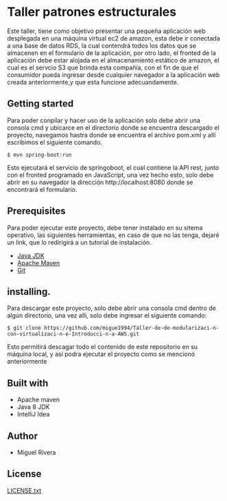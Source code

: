 # Taller patrones estructurales

Este taller, tiene como objetivo presentar una pequeña aplicación web desplegada en una máquina virtual ec2 de amazon, esta debe ir conectada a una base de datos RDS, la cual contendrá todos los datos que se almacenen en el formulario de la aplicación, por otro lado, el fronted de la aplicación debe estar alojada en el almacenamiento estático de amazon, el cual es el servcio S3 que brinda esta compañía, con el fin de que el consumidor pueda ingresar desde cualquier navegador a la aplicación web creada anteriormente,y que esta funcione adecuandamente.

## Getting started

Para poder conpilar y hacer uso de la aplicación solo debe abrir una consola cmd y ubicarce en el directorio donde se encuentra descargado el proyecto, navegamos hastra donde se encuentra el archivo pom.xml y allí escribimos el siguiente comando.

``$ mvn spring-boot:run``

Esto ejecutará el servicio de springoboot, el cual contiene la API rest, junto con el fronted programado en JavaScript, una vez hecho esto, solo debe abrir en su navegador la dirección http://localhost:8080 donde se encontrará el formulario.

## Prerequisites

Para poder ejecutar este proyecto, debe tener instalado en su sitema operativo, las siguientes herramientas, en caso de que no las tenga, dejaré un link, que lo redirigirá a un tutorial de instalación.

-  [Java JDK](https://docs.oracle.com/javase/10/install/installation-jdk-and-jre-microsoft-windows-platforms.htm#JSJIG-GUID-A740535E-9F97-448C-A141-B95BF1688E6F)
- [Apache Maven](https://howtodoinjava.com/maven/how-to-install-maven-on-windows/)
- [Git](https://www.linode.com/docs/development/version-control/how-to-install-git-on-linux-mac-and-windows/)


## installing.

Para descargar este proyecto, solo debe abrir una consola cmd dentro de algún directorio, una vez alli, solo debe ingresar el siguiente comando:

``$ git clone https://github.com/migue1994/Taller-de-de-modularizaci-n-con-virtualizaci-n-e-Introducci-n-a-AWS.git``

Esto permitirá descagar todo el contenido de este repositorio en su máquina local, y así podra ejecutar el proyecto como se mencionó anteriormente

## Built with 

- Apache maven
- Java 8 JDK
- IntelliJ Idea

## Author

- Miguel Rivera

## License

[LICENSE.txt](LICENSE)

